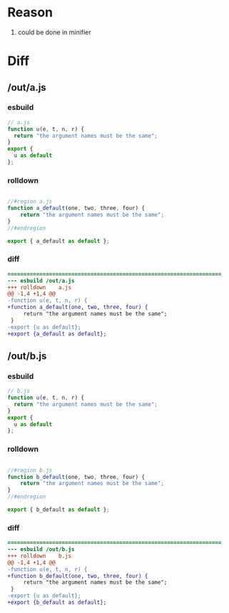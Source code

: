 # Reason
1. could be done in minifier
# Diff
## /out/a.js
### esbuild
```js
// a.js
function u(e, t, n, r) {
  return "the argument names must be the same";
}
export {
  u as default
};
```
### rolldown
```js

//#region a.js
function a_default(one, two, three, four) {
	return "the argument names must be the same";
}
//#endregion

export { a_default as default };
```
### diff
```diff
===================================================================
--- esbuild	/out/a.js
+++ rolldown	a.js
@@ -1,4 +1,4 @@
-function u(e, t, n, r) {
+function a_default(one, two, three, four) {
     return "the argument names must be the same";
 }
-export {u as default};
+export {a_default as default};

```
## /out/b.js
### esbuild
```js
// b.js
function u(e, t, n, r) {
  return "the argument names must be the same";
}
export {
  u as default
};
```
### rolldown
```js

//#region b.js
function b_default(one, two, three, four) {
	return "the argument names must be the same";
}
//#endregion

export { b_default as default };
```
### diff
```diff
===================================================================
--- esbuild	/out/b.js
+++ rolldown	b.js
@@ -1,4 +1,4 @@
-function u(e, t, n, r) {
+function b_default(one, two, three, four) {
     return "the argument names must be the same";
 }
-export {u as default};
+export {b_default as default};

```